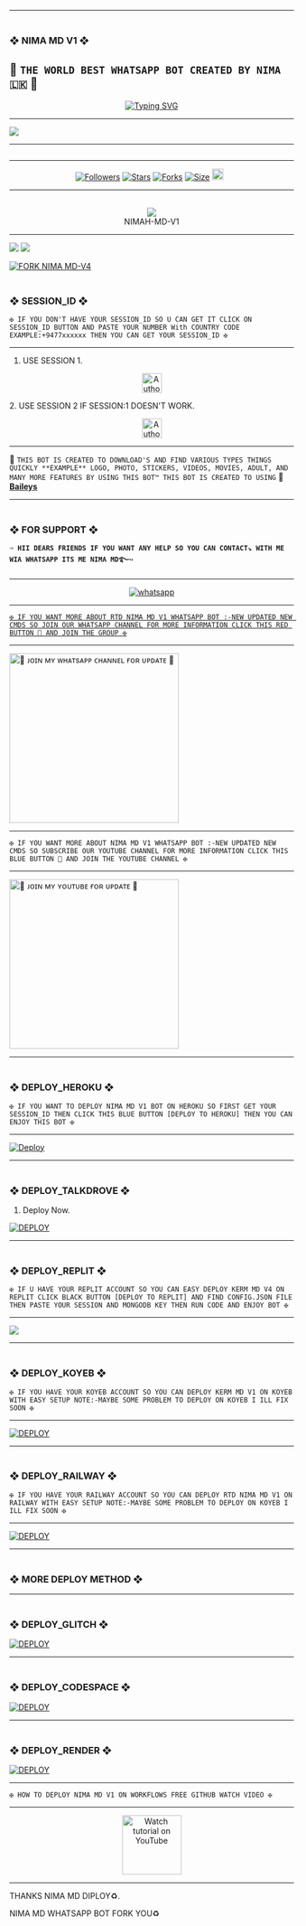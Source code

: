 ---------

### <br>  ❖ NIMA MD V1 ❖
🔰 **`THE WORLD BEST WHATSAPP BOT CREATED BY NIMA🇱🇰`** 🔰
----------

</p> <p align="center">
<a href="https://git.io/typing-svg"><img src="https://readme-typing-svg.demolab.com?font=Rubik+Dirt&size=65&pause=1000&color=F92C43F&background=FF20A500&center=true&vCenter=true&width=1000&height=150&lines=NIMA-MD 1V;DIPLOY+-+YOU+-+POWERED BY;LOKU NIMAH;VOICE BY;ASHI THANKS;EDITAR BY DILLA" alt="Typing SVG" /></a>

----------

<a><img src='https://files.catbox.moe/8r95u5.jpg'/></a>

-------

 <p align="center">
  <a href="#"><img src="http://readme-typing-svg.herokuapp.com?color=00008B&center=true&vCenter=true&multiline=false&lines=`NIMA+-+MD+-+V1+WHATSAPP+BOT`" alt="">

<br>

--------

<p align="center">
<a href="https://github.com/Kgtech-cmr/"><img title="Followers" src="https://img.shields.io/github/followers/Kgtech-cmr?color=blue&style=flat-square"></a>
<a href="https://github.com/Kgtech-cmr/KERM-MD-V4/stargazers/"><img title="Stars" src="https://img.shields.io/github/stars/Kgtech-cmr/KERM-MD-V1?color=blue&style=flat-square"></a>
<a href="https://github.com/Kgtech-cmr/KERM-MD-V4/network/members"><img title="Forks" src="https://img.shields.io/github/forks/Kgtech-cmr/KERM-MD-V1?color=blue&style=flat-square"></a>
<a href="https://github.com/Kgtech-cmr/KERM-MD-V4/"><img title="Size" src="https://img.shields.io/github/repo-size/Kgtech-cmr/KERM-MD-V1?style=flat-square&color=blue"></a>
<a href="https://github.com/Kgtech-cmr/KERM-MD-V4/graphs/commit-activity"><img height="20" src="https://img.shields.io/badge/Maintained%3F-yes-green.svg"></a>&nbsp;&nbsp;
</p>
<p align='center'>
</p>

-----------
<div align="center"><br> <img src="https://profile-counter.glitch.me/KERM-MD-V1/count.svg" /><br>NIMAH-MD-V1</div>

------------

<a><img src='https://i.imgur.com/LyHic3i.gif'/></a>
<a><img src='https://i.imgur.com/LyHic3i.gif'/></a>

[![FORK NIMA MD-V4](https://img.shields.io/badge/FORK%20-KERM%20MD%20V1-white)](https://github.com/Kgtech-cmr/KERM-MD-V1/fork)

### <br>    ❖ SESSION_ID ❖


`✠ IF YOU DON'T HAVE YOUR SESSION_ID SO U CAN GET IT CLICK ON SESSION_ID BUTTON AND PASTE YOUR NUMBER With COUNTRY CODE EXAMPLE:+9477xxxxxx THEN YOU CAN GET YOUR SESSION_ID ✠`

----------
1. USE SESSION 1.
<p align="center">
<a href="https://ali-md-web-qr-pair-z8r2.onrender.com/pair"><img height= "35" title="Author" src="https://img.shields.io/badge/GET SESSION ID:1-black?style=for-the-badge&logo=render"></a>
<p/>
2. USE SESSION 2 IF SESSION:1 DOESN'T WORK.
<p align="center">
<a href="https://ali-md-web-qr-pair-z8r2.onrender.com/pair"><img height= "35" title="Author" src="https://img.shields.io/badge/GET SESSION ID:2-black?style=for-the-badge&logo=render"></a>
<p/>

---------------

🥂 `THIS BOT IS CREATED TO DOWNLOAD'S AND FIND VARIOUS TYPES THINGS QUICKLY **EXAMPLE** LOGO, PHOTO, STICKERS, VIDEOS, MOVIES, ADULT, AND MANY MORE FEATURES BY USING THIS BOT™ THIS BOT IS CREATED TO USING` 🥂 **[Baileys](https://github.com/WhiskeySockets/Baileys)**

------------------

### <br> ❖ FOR SUPPORT ❖

**`➩ HII DEARS FRIENDS IF YOU WANT ANY HELP SO YOU CAN CONTACT↘︎ WITH ME WIA WHATSAPP ITS ME NIMA MD࿐➺`**

-------

<p align="center">
  <a href="https://wa.me/94769091078?text=*@_Hi_NIMAH_BOT_DPLOY_ME_🚀🤖*" target="_blank">
    <img alt="whatsapp" src="https://img.shields.io/badge/ Whatsapp -25D366?style=for-the-badge&logo=whatsapp&logoColor=white" />

-----------    

`✠ IF YOU WANT MORE ABOUT RTD NIMA MD V1 WHATSAPP BOT :-NEW UPDATED NEW CMDS SO JOIN OUR WHATSAPP CHANNEL FOR MORE INFORMATION CLICK THIS RED BUTTON 🔳 AND JOIN THE GROUP ✠`

---------

<a href="https://whatsapp.com/channel/0029Vb4jnKF0Qeaozdvx2J3s"><img src="https://img.shields.io/badge/%F0%9F%8E%89%20ᴊᴏɪɴ%20ᴏᴜʀ%20ᴡʜᴀᴛsᴀᴘᴘ%20ᴄʜᴀɴɴᴇʟ-red" alt="🔰 ᴊᴏɪɴ ᴍʏ ᴡʜᴀᴛsᴀᴘᴘ ᴄʜᴀɴɴᴇʟ ғᴏʀ ᴜᴘᴅᴀᴛᴇ 🔰" width="300"></a>

-----------

`✠ IF YOU WANT MORE ABOUT NIMA MD V1 WHATSAPP BOT :-NEW UPDATED NEW CMDS SO SUBSCRIBE OUR YOUTUBE CHANNEL FOR MORE INFORMATION CLICK THIS BLUE BUTTON 🔳 AND JOIN THE YOUTUBE CHANNEL ✠`

----------

<a href="https://m.youtube.com/@RTD_FAMILY"><img src="https://img.shields.io/badge/%F0%9F%8E%89%20ᴊᴏɪɴ%20ᴏᴜʀ%20ʏᴏᴜᴛᴜʙᴇ%20ᴄʜᴀɴɴᴇʟ-blue" alt="🔰 ᴊᴏɪɴ ᴍʏ ʏᴏᴜᴛᴜʙᴇ ғᴏʀ ᴜᴘᴅᴀᴛᴇ 🔰" width="300"></a>

--------------
 
### <br>   ❖ DEPLOY_HEROKU ❖

`✠ IF YOU WANT TO DEPLOY NIMA MD V1 BOT ON HEROKU SO FIRST GET YOUR SESSION_ID THEN CLICK THIS BLUE BUTTON [DEPLOY TO HEROKU] THEN YOU CAN ENJOY THIS BOT ✠`

------------
 
[![Deploy](https://www.herokucdn.com/deploy/button.svg)](https://dashboard.heroku.com/new-app?template=https://github.com/Lokunima2001/LOKU-NIMA-MD-GIT)

----------

### <br>    ❖ DEPLOY_TALKDROVE ❖

  1. Deploy Now. 

<a href='https://host.talkdrove.com/dashboard/select-bot/prepare-deployment?botId=51' target="_blank"><img alt='DEPLOY' src='https://img.shields.io/badge/DEPLOY-NOW-h?color=navy&style=for-the-badge&logo=visualstudiocode'/></a></p>

----------

### <br>    ❖ DEPLOY_REPLIT ❖

`✠ IF U HAVE YOUR REPLIT ACCOUNT SO YOU CAN EASY DEPLOY KERM MD V4 ON REPLIT CLICK BLACK BUTTON [DEPLOY TO REPLIT] AND FIND CONFIG.JSON FILE THEN PASTE YOUR SESSION AND MONGODB KEY THEN RUN CODE AND ENJOY BOT ✠`

-------------

<p align="left"><a href="https://repl.it/github/Kgtech-cmr/KERM-MD-V1"> <img src='https://img.shields.io/badge/-REPLIT-orange?style=for-the-badge&logo=replit&logoColor=white'/></a>

--------------

### <br>   ❖ DEPLOY_KOYEB ❖

`✠ IF YOU HAVE YOUR KOYEB ACCOUNT SO YOU CAN DEPLOY KERM MD V1 ON KOYEB WITH EASY SETUP NOTE:-MAYBE SOME PROBLEM TO DEPLOY ON KOYEB I ILL FIX SOON ✠`

---------

<a href='https://app.koyeb.com/auth/signin' target="_blank"><img alt='DEPLOY' src='https://img.shields.io/badge/-KOYEB-blue?style=for-the-badge&logo=koyeb&logoColor=white'/></a>

------------

### <br>  ❖ DEPLOY_RAILWAY ❖

`✠ IF YOU HAVE YOUR RAILWAY ACCOUNT SO YOU CAN DEPLOY RTD NIMA MD V1 ON RAILWAY WITH EASY SETUP NOTE:-MAYBE SOME PROBLEM TO DEPLOY ON KOYEB I ILL FIX SOON ✠`

--------

<a href='https://railway.app/new' target="_blank"><img alt='DEPLOY' src='https://img.shields.io/badge/RAILWAY-h?color=black&style=for-the-badge&logo=railway'/></a></p>

---------------

### <br> ❖ MORE DEPLOY METHOD ❖

--------
### <br>   ❖ DEPLOY_GLITCH ❖

<a href='https://glitch.com/signup' target="_blank"><img alt='DEPLOY' src='https://img.shields.io/badge/GLITCH-h?color=pink&style=for-the-badge&logo=glitch'/></a></p>

--------

### <br>   ❖ DEPLOY_CODESPACE ❖

<a href='https://github.com/codespaces/new' target="_blank"><img alt='DEPLOY' src='https://img.shields.io/badge/CODESPACE-h?color=navy&style=for-the-badge&logo=visualstudiocode'/></a></p>

--------

### <br>   ❖ DEPLOY_RENDER ❖

<a href='https://dashboard.render.com' target="_blank"><img alt='DEPLOY' src='https://img.shields.io/badge/RENDER-h?color=maroon&style=for-the-badge&logo=render'/></a></p>

-----------
`✠ HOW TO DEPLOY NIMA MD V1 ON WORKFLOWS FREE GITHUB WATCH VIDEO ✠`

-------------

<p align="center">
   <a href="https://youtu.be/RhSiiBnhz8U?si=ief1wJ1_Afg-gB4x"><img src="https://i.ibb.co/71mYRh4/116-1161192-podcast-subscribe-listen-button-youtube-sign-hd-png.png" alt="Watch tutorial on YouTube" border="0"  width="105">
    </a>
</p>

-------------

THANKS NIMA MD DIPLOY♻️.

NIMA MD WHATSAPP BOT FORK YOU♻️
